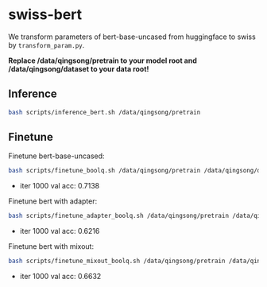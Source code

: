 # swiss-bert

We transform parameters of bert-base-uncased from huggingface to swiss by `transform_param.py`.

**Replace /data/qingsong/pretrain to your model root and /data/qingsong/dataset to your data root!**

## Inference

```bash
bash scripts/inference_bert.sh /data/qingsong/pretrain
```

## Finetune

Finetune bert-base-uncased:

```bash
bash scripts/finetune_boolq.sh /data/qingsong/pretrain /data/qingsong/dataset
```

* iter 1000 val acc: 0.7138

Finetune bert with adapter:

```bash
bash scripts/finetune_adapter_boolq.sh /data/qingsong/pretrain /data/qingsong/dataset
```

* iter 1000 val acc: 0.6216

Finetune bert with mixout:

```bash
bash scripts/finetune_mixout_boolq.sh /data/qingsong/pretrain /data/qingsong/dataset
```

* iter 1000 val acc: 0.6632